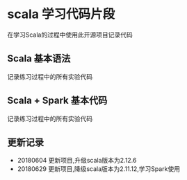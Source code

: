# scala 学习代码片段

在学习Scala的过程中使用此开源项目记录代码

## Scala 基本语法

记录练习过程中的所有实验代码

## Scala + Spark 基本代码

记录练习过程中的所有实验代码

## 更新记录

- 20180604 更新项目,升级scala版本为2.12.6
- 20180629 更新项目,降级scala版本为2.11.12,学习Spark使用
